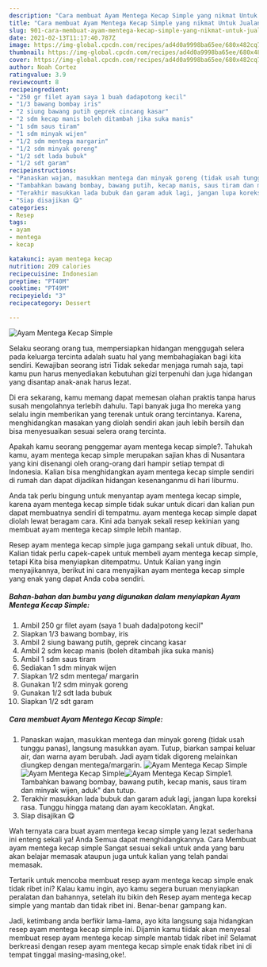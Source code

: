 ```yaml
---
description: "Cara membuat Ayam Mentega Kecap Simple yang nikmat Untuk Jualan"
title: "Cara membuat Ayam Mentega Kecap Simple yang nikmat Untuk Jualan"
slug: 901-cara-membuat-ayam-mentega-kecap-simple-yang-nikmat-untuk-jualan
date: 2021-02-13T11:17:40.787Z
image: https://img-global.cpcdn.com/recipes/ad4d0a9998ba65ee/680x482cq70/ayam-mentega-kecap-simple-foto-resep-utama.jpg
thumbnail: https://img-global.cpcdn.com/recipes/ad4d0a9998ba65ee/680x482cq70/ayam-mentega-kecap-simple-foto-resep-utama.jpg
cover: https://img-global.cpcdn.com/recipes/ad4d0a9998ba65ee/680x482cq70/ayam-mentega-kecap-simple-foto-resep-utama.jpg
author: Noah Cortez
ratingvalue: 3.9
reviewcount: 8
recipeingredient:
- "250 gr filet ayam saya 1 buah dadapotong kecil"
- "1/3 bawang bombay iris"
- "2 siung bawang putih geprek cincang kasar"
- "2 sdm kecap manis boleh ditambah jika suka manis"
- "1 sdm saus tiram"
- "1 sdm minyak wijen"
- "1/2 sdm mentega margarin"
- "1/2 sdm minyak goreng"
- "1/2 sdt lada bubuk"
- "1/2 sdt garam"
recipeinstructions:
- "Panaskan wajan, masukkan mentega dan minyak goreng (tidak usah tunggu panas), langsung masukkan ayam. Tutup, biarkan sampai keluar air, dan warna ayam berubah. Jadi ayam tidak digoreng melainkan diungkep dengan mentega/margarin."
- "Tambahkan bawang bombay, bawang putih, kecap manis, saus tiram dan minyak wijen, aduk&#34; dan tutup."
- "Terakhir masukkan lada bubuk dan garam aduk lagi, jangan lupa koreksi rasa. Tunggu hingga matang dan ayam kecoklatan. Angkat."
- "Siap disajikan 😋"
categories:
- Resep
tags:
- ayam
- mentega
- kecap

katakunci: ayam mentega kecap 
nutrition: 209 calories
recipecuisine: Indonesian
preptime: "PT40M"
cooktime: "PT49M"
recipeyield: "3"
recipecategory: Dessert

---
```



![Ayam Mentega Kecap Simple](https://img-global.cpcdn.com/recipes/ad4d0a9998ba65ee/680x482cq70/ayam-mentega-kecap-simple-foto-resep-utama.jpg)

Selaku seorang orang tua, mempersiapkan hidangan menggugah selera pada keluarga tercinta adalah suatu hal yang membahagiakan bagi kita sendiri. Kewajiban seorang istri Tidak sekedar menjaga rumah saja, tapi kamu pun harus menyediakan kebutuhan gizi terpenuhi dan juga hidangan yang disantap anak-anak harus lezat.

Di era  sekarang, kamu memang dapat memesan olahan praktis tanpa harus susah mengolahnya terlebih dahulu. Tapi banyak juga lho mereka yang selalu ingin memberikan yang terenak untuk orang tercintanya. Karena, menghidangkan masakan yang diolah sendiri akan jauh lebih bersih dan bisa menyesuaikan sesuai selera orang tercinta. 



Apakah kamu seorang penggemar ayam mentega kecap simple?. Tahukah kamu, ayam mentega kecap simple merupakan sajian khas di Nusantara yang kini disenangi oleh orang-orang dari hampir setiap tempat di Indonesia. Kalian bisa menghidangkan ayam mentega kecap simple sendiri di rumah dan dapat dijadikan hidangan kesenanganmu di hari liburmu.

Anda tak perlu bingung untuk menyantap ayam mentega kecap simple, karena ayam mentega kecap simple tidak sukar untuk dicari dan kalian pun dapat membuatnya sendiri di tempatmu. ayam mentega kecap simple dapat diolah lewat beragam cara. Kini ada banyak sekali resep kekinian yang membuat ayam mentega kecap simple lebih mantap.

Resep ayam mentega kecap simple juga gampang sekali untuk dibuat, lho. Kalian tidak perlu capek-capek untuk membeli ayam mentega kecap simple, tetapi Kita bisa menyiapkan ditempatmu. Untuk Kalian yang ingin menyajikannya, berikut ini cara menyajikan ayam mentega kecap simple yang enak yang dapat Anda coba sendiri.

<!--inarticleads1-->

##### Bahan-bahan dan bumbu yang digunakan dalam menyiapkan Ayam Mentega Kecap Simple:

1. Ambil 250 gr filet ayam (saya 1 buah dada)potong kecil&#34;
1. Siapkan 1/3 bawang bombay, iris
1. Ambil 2 siung bawang putih, geprek cincang kasar
1. Ambil 2 sdm kecap manis (boleh ditambah jika suka manis)
1. Ambil 1 sdm saus tiram
1. Sediakan 1 sdm minyak wijen
1. Siapkan 1/2 sdm mentega/ margarin
1. Gunakan 1/2 sdm minyak goreng
1. Gunakan 1/2 sdt lada bubuk
1. Siapkan 1/2 sdt garam




<!--inarticleads2-->

##### Cara membuat Ayam Mentega Kecap Simple:

1. Panaskan wajan, masukkan mentega dan minyak goreng (tidak usah tunggu panas), langsung masukkan ayam. Tutup, biarkan sampai keluar air, dan warna ayam berubah. Jadi ayam tidak digoreng melainkan diungkep dengan mentega/margarin.
<img src="https://img-global.cpcdn.com/steps/6d614f554f1e63cc/160x128cq70/ayam-mentega-kecap-simple-langkah-memasak-1-foto.jpg" alt="Ayam Mentega Kecap Simple"><img src="https://img-global.cpcdn.com/steps/ecc46502f9865c52/160x128cq70/ayam-mentega-kecap-simple-langkah-memasak-1-foto.jpg" alt="Ayam Mentega Kecap Simple"><img src="https://img-global.cpcdn.com/steps/ae34ea598e63a288/160x128cq70/ayam-mentega-kecap-simple-langkah-memasak-1-foto.jpg" alt="Ayam Mentega Kecap Simple">1. Tambahkan bawang bombay, bawang putih, kecap manis, saus tiram dan minyak wijen, aduk&#34; dan tutup.
1. Terakhir masukkan lada bubuk dan garam aduk lagi, jangan lupa koreksi rasa. Tunggu hingga matang dan ayam kecoklatan. Angkat.
1. Siap disajikan 😋




Wah ternyata cara buat ayam mentega kecap simple yang lezat sederhana ini enteng sekali ya! Anda Semua dapat menghidangkannya. Cara Membuat ayam mentega kecap simple Sangat sesuai sekali untuk anda yang baru akan belajar memasak ataupun juga untuk kalian yang telah pandai memasak.

Tertarik untuk mencoba membuat resep ayam mentega kecap simple enak tidak ribet ini? Kalau kamu ingin, ayo kamu segera buruan menyiapkan peralatan dan bahannya, setelah itu bikin deh Resep ayam mentega kecap simple yang mantab dan tidak ribet ini. Benar-benar gampang kan. 

Jadi, ketimbang anda berfikir lama-lama, ayo kita langsung saja hidangkan resep ayam mentega kecap simple ini. Dijamin kamu tiidak akan menyesal membuat resep ayam mentega kecap simple mantab tidak ribet ini! Selamat berkreasi dengan resep ayam mentega kecap simple enak tidak ribet ini di tempat tinggal masing-masing,oke!.

